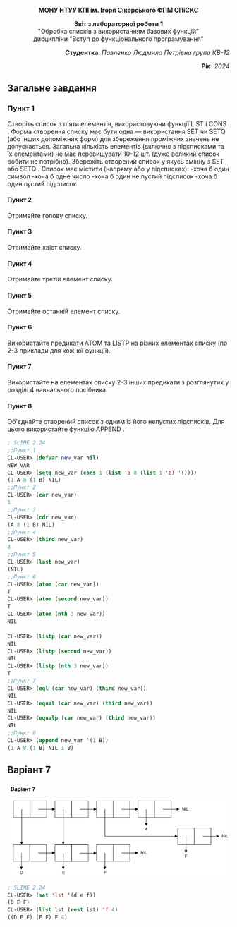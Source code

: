 <p align="center"><b>МОНУ НТУУ КПІ ім. Ігоря Сікорського ФПМ СПіСКС</b></p>
<p align="center">
<b>Звіт з лабораторної роботи 1</b><br/>
"Обробка списків з використанням базових функцій"<br/>
дисципліни "Вступ до функціонального програмування"
</p>
<p align="right"><b>Студентка</b>: <i>Павленко Людмила Петрівна група КВ-12</i><p>
<p align="right"><b>Рік</b>: <i>2024</i><p>

  ## Загальне завдання 

  ### Пункт 1
  Створіть список з п'яти елементів, використовуючи функції LIST і CONS . Форма
створення списку має бути одна — використання SET чи SETQ (або інших
допоміжних форм) для збереження проміжних значень не допускається. Загальна
кількість елементів (включно з підсписками та їх елементами) не має перевищувати
10-12 шт. (дуже великий список робити не потрібно). Збережіть створений список у
якусь змінну з SET або SETQ . Список має містити (напряму або у підсписках):
-хоча б один символ
-хоча б одне число
-хоча б один не пустий підсписок
-хоча б один пустий підсписок

#### Пункт 2
  Отримайте голову списку.
#### Пункт 3
  Отримайте хвіст списку.
#### Пункт 4
  Отримайте третій елемент списку.
#### Пункт 5
  Отримайте останній елемент списку.
#### Пункт 6
  Використайте предикати ATOM та LISTP на різних елементах списку (по 2-3
приклади для кожної функції).
#### Пункт 7
  Використайте на елементах списку 2-3 інших предикати з розглянутих у розділі 4
навчального посібника.
#### Пункт 8
  Об'єднайте створений список з одним із його непустих підсписків. Для цього
використайте функцію APPEND .
  
```lisp 
; SLIME 2.24
;;Пункт 1
CL-USER> (defvar new_var nil)
NEW_VAR
CL-USER> (setq new_var (cons 1 (list 'a 8 (list 1 'b) '())))
(1 A 8 (1 B) NIL)
;;Пункт 2
CL-USER> (car new_var)
1
;;Пункт 3
CL-USER> (cdr new_var)
(A 8 (1 B) NIL)
;;Пункт 4
CL-USER> (third new_var)
8
;;Пункт 5
CL-USER> (last new_var)
(NIL)
;;Пункт 6
CL-USER> (atom (car new_var))
T
CL-USER> (atom (second new_var))
T
CL-USER> (atom (nth 3 new_var))
NIL

CL-USER> (listp (car new_var))
NIL
CL-USER> (listp (second new_var))
NIL
CL-USER> (listp (nth 3 new_var))
T
;;Пункт 7
CL-USER> (eql (car new_var) (third new_var))
NIL
CL-USER> (equal (car new_var) (third new_var))
NIL
CL-USER> (equalp (car new_var) (third new_var))
NIL
;;Пункт 8
CL-USER> (append new_var '(1 B))
(1 A 8 (1 B) NIL 1 B)
```
## Варіант 7
<p align="center">
<img src="lab-1-variant7.png">
</p>

```lisp
; SLIME 2.24
CL-USER> (set 'lst '(d e f))
(D E F)
CL-USER> (list lst (rest lst) 'f 4)
((D E F) (E F) F 4)
```
